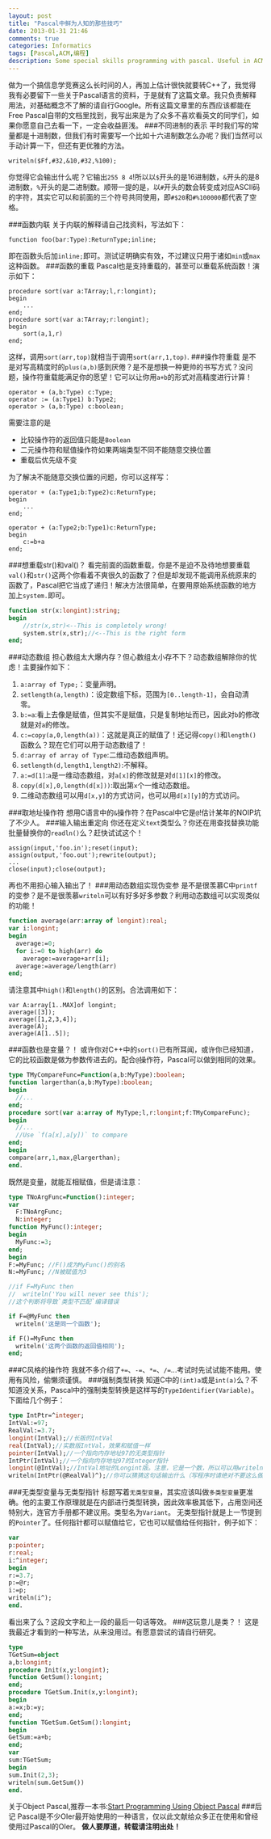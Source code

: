 ```yaml
---
layout: post
title: "Pascal中鲜为人知的那些技巧"
date: 2013-01-31 21:46
comments: true
categories: Informatics
tags: [Pascal,ACM,编程]
description: Some special skills programming with pascal. Useful in ACM.
---
```

做为一个搞信息学竞赛这么长时间的人，再加上估计很快就要转C++了，我觉得我有必要留下一些关于Pascal语言的资料，于是就有了这篇文章。我只负责解释用法，对基础概念不了解的请自行Google。所有这篇文章里的东西应该都能在Free Pascal自带的文档里找到，我写出来是为了众多不喜欢看英文的同学们，如果你愿意自己去看一下，一定会收益匪浅。
###不同进制的表示
平时我们写的常量都是十进制数，但我们有时需要写一个比如十六进制数怎么办呢？我们当然可以手动计算一下，但还有更优雅的方法。

	writeln($Ff,#32,&10,#32,%100);
	
你觉得它会输出什么呢？它输出`255 8 4`!所以以`$`开头的是16进制数，`&`开头的是8进制数，`%`开头的是二进制数。顺带一提的是，以`#`开头的数会转变成对应ASCII码的字符，其实它可以和前面的三个符号共同使用，即`#$20`和`#%100000`都代表了空格。
<!-- more -->
###函数内联
关于内联的解释请自己找资料，写法如下：

	function foo(bar:Type):ReturnType;inline;
	
即在函数头后加`inline;`即可。测试证明确实有效，不过建议只用于诸如`min`或`max`这种函数。
###函数的重载
Pascal也是支持重载的，甚至可以重载系统函数！演示如下：

	procedure sort(var a:TArray;l,r:longint);
	begin
		...
	end;
	procedure sort(var a:TArray;r:longint);
	begin
		sort(a,1,r)
	end;
	
这样，调用`sort(arr,top)`就相当于调用`sort(arr,1,top)`.
###操作符重载
是不是对写高精度时的`plus(a,b)`感到厌倦？是不是想换一种更帅的书写方式？没问题，操作符重载能满足你的愿望！它可以让你用`a+b`的形式对高精度进行计算！

	operator + (a,b:Type) c:Type;
	operator := (a:Type1) b:Type2;
	operator > (a,b:Type) c:boolean;
	
需要注意的是

- 比较操作符的返回值只能是`Boolean`
- 二元操作符和赋值操作符如果两端类型不同不能随意交换位置
- 重载后优先级不变

为了解决不能随意交换位置的问题，你可以这样写：

	operator + (a:Type1;b:Type2)c:ReturnType;
	begin
		...
	end;

	operator + (a:Type2;b:Type1)c:ReturnType;
	begin
		c:=b+a
	end;
	
###想重载str()和val()？
看完前面的函数重载，你是不是迫不及待地想要重载`val()`和`str()`这两个你看着不爽很久的函数了？但是却发现不能调用系统原来的函数了，Pascal把它当成了递归！解决方法很简单，在要用原始系统函数的地方加上`system.`即可。
``` pascal
function str(x:longint):string;
begin
	//str(x,str)<--This is completely wrong!
	system.str(x,str);//<--This is the right form
end;
```
###动态数组
担心数组太大爆内存？但心数组太小存不下？动态数组解除你的忧虑！主要操作如下：

1. `a:array of Type;`：变量声明。
2. `setlength(a,length)`：设定数组下标，范围为`[0..length-1]`，会自动清零。
3. `b:=a`:看上去像是赋值，但其实不是赋值，只是复制地址而已，因此对`b`的修改就是对`a`的修改。
4. `c:=copy(a,0,length(a))`：这就是真正的赋值了！还记得`copy()`和`length()`函数么？现在它们可以用于动态数组了！
5. `d:array of array of Type`:二维动态数组声明。
6. `setlength(d,length1,length2)`:不解释。
7. `a:=d[1]`:`a`是一维动态数组，对`a[x]`的修改就是对`d[1][x]`的修改。
8. `copy(d[x],0,length(d[x]))`:取出第`x`个一维动态数组。
9. 二维动态数组可以用`d[x,y]`的方式访问，也可以用`d[x][y]`的方式访问。

###取地址操作符
想用C语言中的`&`操作符？在Pascal中它是`@`!估计某年的NOIP坑了不少人。
###输入输出重定向
你还在定义`text`类型么？你还在用查找替换功能批量替换你的`readln()`么？赶快试试这个！

	assign(input,'foo.in');reset(input);
	assign(output,'foo.out');rewrite(output);
	...
	close(input);close(output);
	
再也不用担心输入输出了！
###用动态数组实现伪变参
是不是很羡慕C中`printf`的变参？是不是很羡慕`writeln`可以有好多好多参数？利用动态数组可以实现类似的功能！
``` pascal
function average(arr:array of longint):real;
var i:longint;
begin
  average:=0;
  for i:=0 to high(arr) do
    average:=average+arr[i];
  average:=average/length(arr) 
end;
```
请注意其中`high()`和`length()`的区别。合法调用如下：

	var A:array[1..MAX]of longint;
	average([3]);
	average([1,2,3,4]);
	average(A);
	average(A[1..5]);
	
###函数也是变量？！
或许你对C++中的`sort()`已有所耳闻，或许你已经知道，它的比较函数是做为参数传进去的。配合`@`操作符，Pascal可以做到相同的效果。
``` pascal
type TMyCompareFunc=Function(a,b:MyType):boolean;
function largerthan(a,b:MyType):boolean;
begin
  //...
end;
procedure sort(var a:array of MyType;l,r:longint;f:TMyCompareFunc);
begin
  //...
  //Use `f(a[x],a[y])` to compare
end;
begin
compare(arr,1,max,@largerthan);
end.
```
既然是变量，就能互相赋值，但是请注意：
``` pascal
type TNoArgFunc=Function():integer; 
var
  F:TNoArgFunc;
  N:integer;
function MyFunc():integer;
begin
  MyFunc:=3; 
end;
begin
F:=MyFunc; //F()成为MyFunc()的别名
N:=MyFunc; //N被赋值为3

//if F=MyFunc then
//  writeln('You will never see this');
//这个判断将导致`类型不匹配`编译错误

if F=@MyFunc then
  writeln('这是同一个函数');

if F()=MyFunc then
  writeln('这两个函数的返回值相同');
end;
```
###C风格的操作符
我就不多介绍了`+=`、`-=`、`*=`、`/=`...考试时先试试能不能用。使用有风险，偷懒须谨慎。
###强制类型转换
知道C中的`(int)a`或是`int(a)`么？不知道没关系，Pascal中的强制类型转换是这样写的`TypeIdentifier(Variable)`。下面给几个例子：
```pascal
type IntPtr=^integer;
IntVal:=97;
RealVal:=3.7; 
longint(IntVal);//长版的IntVal
real(IntVal);//实数版IntVal，效果和赋值一样
pointer(IntVal);//一个指向内存地址97的无类型指针
IntPtr(IntVal);//一个指向内存地址97的Integer指针
longint(@IntVal);//IntVal地址的Longint版。注意，它是一个数，所以可以用writeln()输出
writeln(IntPtr(@RealVal)^);//你可以猜猜这句话输出什么（写程序时请绝对不要这么做）
```
###无类型变量与无类型指针
标题写着`无类型变量`，其实应该叫做`多类型变量`更准确。他的主要工作原理就是在内部进行类型转换，因此效率极其低下，占用空间还特别大，连官方手册都不建议用。类型名为`Variant`。
无类型指针就是上一节提到的`Pointer`了。任何指针都可以赋值给它，它也可以赋值给任何指针，例子如下：
```pascal
var
p:pointer;
r:real;
i:^integer;
begin
r:=3.7; 
p:=@r; 
i:=p;
writeln(i^); 
end.
```
看出来了么？这段文字和上一段的最后一句话等效。
###这玩意儿是类？！
这是我最近才看到的一种写法，从来没用过。有愿意尝试的请自行研究。
``` pascal
type 
TGetSum=object
a,b:longint;
procedure Init(x,y:longint);
function GetSum():longint;
end;
procedure TGetSum.Init(x,y:longint);
begin
a:=x;b:=y;
end;
function TGetSum.GetSum():longint;
begin
GetSum:=a+b; 
end;
var
sum:TGetSum;
begin
sum.Init(2,3);
writeln(sum.GetSum())
end.
```
关于Object Pascal,推荐一本书:[Start Programming Using Object Pascal](http://code-sd.com/books/startprog/)
###后记
Pascal是不少OIer最开始使用的一种语言，仅以此文献给众多正在使用和曾经使用过Pascal的OIer。
**做人要厚道，转载请注明出处！**

